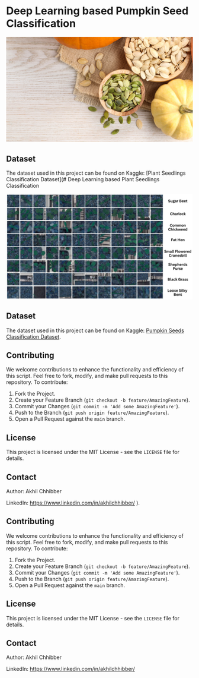 # Deep Learning based Pumpkin Seed Classification
<p align="center">
  <img src="https://github.com/akhilchibber/Pumpkin-Seed-Classification/blob/main/Pumpkin-Seeds.png?raw=true" alt="earthml Logo">
</p>

## Dataset
The dataset used in this project can be found on Kaggle: [Plant Seedlings Classification Dataset](# Deep Learning based Plant Seedlings Classification
<p align="center">
  <img src="https://github.com/akhilchibber/Plant-Seedlings-Classification/blob/main/Plant-Seedlings-Classification.jpg?raw=true" alt="earthml Logo">
</p>

## Dataset
The dataset used in this project can be found on Kaggle: [Pumpkin Seeds Classification Dataset](https://www.kaggle.com/datasets/vbookshelf/v2-plant-seedlings-dataset). 

## Contributing
We welcome contributions to enhance the functionality and efficiency of this script. Feel free to fork, modify, and make pull requests to this repository. To contribute:

1. Fork the Project.
2. Create your Feature Branch (`git checkout -b feature/AmazingFeature`).
3. Commit your Changes (`git commit -m 'Add some AmazingFeature'`).
4. Push to the Branch (`git push origin feature/AmazingFeature`).
5. Open a Pull Request against the `main` branch.

## License

This project is licensed under the MIT License - see the `LICENSE` file for details.

## Contact

Author: Akhil Chhibber

LinkedIn: https://www.linkedin.com/in/akhilchhibber/
). 

## Contributing
We welcome contributions to enhance the functionality and efficiency of this script. Feel free to fork, modify, and make pull requests to this repository. To contribute:

1. Fork the Project.
2. Create your Feature Branch (`git checkout -b feature/AmazingFeature`).
3. Commit your Changes (`git commit -m 'Add some AmazingFeature'`).
4. Push to the Branch (`git push origin feature/AmazingFeature`).
5. Open a Pull Request against the `main` branch.

## License

This project is licensed under the MIT License - see the `LICENSE` file for details.

## Contact

Author: Akhil Chhibber

LinkedIn: https://www.linkedin.com/in/akhilchhibber/
